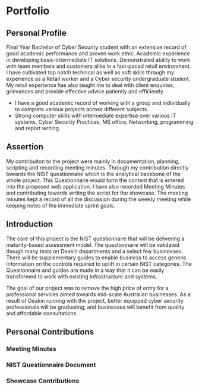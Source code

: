 <html>
    <head>
    </head>
    <body>
        <h1>Portfolio</h1>
        <h2>Personal Profile</h2>
        <p>Final Year Bachelor of Cyber Security student with an extensive record of good academic performance and proven work ethic. Academic experience in developing basic-intermediate IT solutions. Demonstrated ability to work with team members and customers alike in a fast-paced retail environment. I have cultivated top notch technical as well as soft skills through my experience as a Retail worker and a Cyber security undergraduate student. My retail experience has also taught me to deal with client enquiries, grievances and provide effective advice patiently and efficiently</p>
        <ul>
            <li>I have a good academic record of working with a group and individually to complete various projects across different subjects.</li>
            <li>Strong computer skills with intermediate expertise over various IT systems, Cyber Security Practices, MS office, Networking, programming and report writing.</li>            
        </ul>
        <h2>Assertion</h2>
        <p>My contribuiton to the project were mainly in documentation, planning, scripting and recording meeting minutes. Through my contribution directly towards the NIST questionnaire which is the analytical backbone of the whole project. This Questionnaire would form the content that is entered into the proposed web application. I have also recorded Meeting Minutes and contributing towards writing the script for the  showcase. The meeting minutes kept a record of all the discussion during the weekly meeting while keeping notes of the immediate sprint goals.
        </p>
        <h2>Introduction</h2>
        <p>The core of this project is the NIST questionnaire that will be delivering a maturity-based assessment model. The questionnaire will be validated though many tests on Deakin departments and a select few businesses. There will be supplementary guides to enable business to access generic information on the controls required to uplift in certain NIST categories. The Questionnaire and guides are made in a way that it can be easily transformed to work with existing infrastructure and systems.
        </p>
        <p>
        The goal of our project was to remove the high price of entry for a professional services aimed towards mid-scale Australian businesses. As a result of Deakin running with the project, better equipped cyber security professionals will be graduating, and businesses will benefit from quality and affordable consultations. 
        </p>
        <h2>Personal Contributions</h2>
        <h3>Meeting Minutes</h3>
        <h3>NIST Questionnaire Document</h3>
        <h3>Showcase Contributions</h3>
        <h3></h3>
    </body>
</html>
